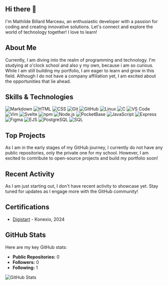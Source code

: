 ## Hi there 👋

I'm Mathilde Billard Marceau, an enthusiastic developer with a passion for coding and creating innovative solutions. Let's connect and explore the world of technology together!  I love to learn!

## About Me

Currently, I am diving into the realm of programming and technology. I'm studying at o'clock school and also y my own, because i am so curious. While I am still building my portfolio, I am eager to learn and grow in this field. Although I do not have a company affiliation yet, I am excited about the opportunities that lie ahead.

## Skills & Technologies

![Markdown](https://img.shields.io/badge/markdown-%23000000.svg?style=for-the-badge&logo=markdown&logoColor=white)
![HTML](https://img.shields.io/badge/HTML-E34F26?style=for-the-badge&logo=html5&logoColor=white)
![CSS](https://img.shields.io/badge/CSS-1572B6?style=for-the-badge&logo=css3&logoColor=white)
![Git](https://img.shields.io/badge/Git-F05032?style=for-the-badge&logo=git&logoColor=white)
![GitHub](https://img.shields.io/badge/GitHub-181717?style=for-the-badge&logo=github&logoColor=white)
![Linux](https://img.shields.io/badge/Linux-FCC624?style=for-the-badge&logo=linux&logoColor=black)
![C](https://img.shields.io/badge/C-555555?style=for-the-badge&logo=c&logoColor=white)
![VS Code](https://img.shields.io/badge/VS%20Code-0078D7?style=for-the-badge&logo=visual-studio-code&logoColor=white)
![Vim](https://img.shields.io/badge/Vim-019733?style=for-the-badge&logo=vim&logoColor=white)
![Svelte](https://img.shields.io/badge/Svelte-FF3E00?style=for-the-badge&logo=svelte&logoColor=white)
![npm](https://img.shields.io/badge/npm-CB3837?style=for-the-badge&logo=npm&logoColor=white)
![Node.js](https://img.shields.io/badge/Node.js-339933?style=for-the-badge&logo=node.js&logoColor=white)
![PocketBase](https://img.shields.io/badge/PocketBase-000000?style=for-the-badge&logo=data:image/svg+xml;base64,...&logoColor=white)
![JavaScript](https://img.shields.io/badge/JavaScript-F7DF1E?style=for-the-badge&logo=javascript&logoColor=black)
![Express](https://img.shields.io/badge/Express-000000?style=for-the-badge&logo=express&logoColor=white)
![Figma](https://img.shields.io/badge/Figma-F24E1E?style=for-the-badge&logo=figma&logoColor=white)
![EJS](https://img.shields.io/badge/ejs-%23B4CA65.svg?style=for-the-badge&logo=ejs&logoColor=black)
![PostgreSQL](https://img.shields.io/badge/PostgreSQL-316192?style=for-the-badge&logo=postgresql&logoColor=white)
![SQL](https://img.shields.io/badge/SQL-%2300758F.svg?style=for-the-badge&logo=sql&logoColor=white)




## Top Projects

As I am in the early stages of my GitHub journey, I currently do not have any public repositories, only the private one for my school. However, I am excited to contribute to open-source projects and build my portfolio soon!

## Recent Activity

As I am just starting out, I don't have recent activity to showcase yet. Stay tuned for updates as I engage more with the GitHub community!

## Certifications

- [Digistart](https://certificate.bcdiploma.com/check/6AE1AABA549E21F974415E4F9C980C9BE2EF52F5F46BD93C3C45806ECE58C7C7SG4xYzRHT1BmNFhTQWtpZkEyU253RnRMcWZDbEFqSGVvdUdRZkJhR0dGK0srclJ0) - Konexio, 2024

## GitHub Stats

Here are my key GitHub stats:

- **Public Repositories:** 0
- **Followers:** 0
- **Following:** 1

![GitHub Stats](https://github-readme-stats.vercel.app/api?username=MathildeBillardMarceau&show_icons=true&count_private=true&hide_title=true&theme=radical)
